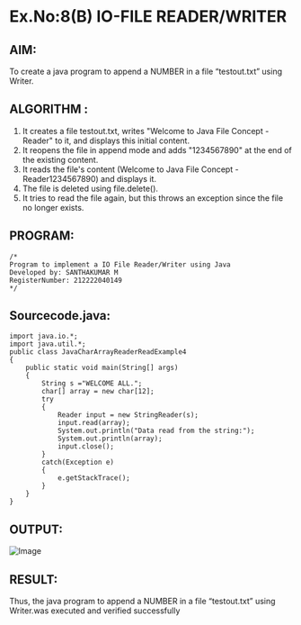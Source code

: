 # Ex.No:8(B) IO-FILE READER/WRITER
## AIM:
To create a java program to append a NUMBER in a file “testout.txt” using Writer.


## ALGORITHM :
1.	It creates a file testout.txt, writes "Welcome to Java File Concept -Reader" to it, and displays this initial content.
2.	It reopens the file in append mode and adds "1234567890" at the end of the existing content.
3.	It reads the file's content (Welcome to Java File Concept -Reader1234567890) and displays it.
4.	The file is deleted using file.delete().
5.	It tries to read the file again, but this throws an exception since the file no longer exists.




## PROGRAM:
 ```
/*
Program to implement a IO File Reader/Writer using Java
Developed by: SANTHAKUMAR M
RegisterNumber: 212222040149
*/
```

## Sourcecode.java:

```
import java.io.*;  
import java.util.*;
public class JavaCharArrayReaderReadExample4 
{  
    public static void main(String[] args)
    {
        String s ="WELCOME ALL.";
        char[] array = new char[12];
        try
        {
            Reader input = new StringReader(s);
            input.read(array);
            System.out.println("Data read from the string:");
            System.out.println(array);
            input.close();
        }
        catch(Exception e)
        {
            e.getStackTrace();
        }
    }
}
```





## OUTPUT:

![Image](https://github.com/user-attachments/assets/80185aa2-f9e4-45ea-934b-5750f7ecb126)
## RESULT:
Thus, the java program to append a NUMBER in a file “testout.txt” using Writer.was executed and verified successfully



